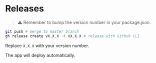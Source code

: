 # Releases
> ⚠️ Remember to bump the version number in your package.json.

```bash
git push # merge to master branch
gh release create vX.X.X -t vX.X.X # release with Github CLI
```
Replace `X.X.X` with your version number.

The app will deploy automatically.
